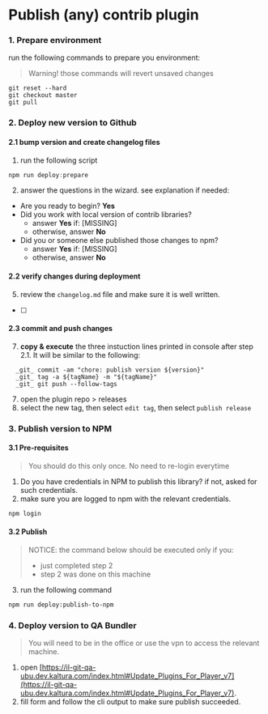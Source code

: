 # Publish (any) contrib plugin

### 1. Prepare environment
run the following commands to prepare you environment:

> Warning! those commands will revert unsaved changes
```
git reset --hard
git checkout master
git pull
```

### 2. Deploy new version to Github

#### 2.1 bump version and create changelog files
1. run the following script
```javascript
npm run deploy:prepare
```

2. answer the questions in the wizard. see explanation if needed:
  - Are you ready to begin? **Yes**
  - Did you work with local version of contrib libraries? 
    - answer **Yes** if: [MISSING]
    - otherwise, answer **No** 
  - Did you or someone else published those changes to npm?
    - answer **Yes** if: [MISSING] 
    - otherwise, answer **No**

#### 2.2 verify changes during deployment

5. review the `changelog.md` file and make sure it is well written.
  - [ ] 

#### 2.3 commit and push changes
7. **copy & execute** the three instuction lines printed in console after step 2.1. It will be similar to the following:
```
  _git_ commit -am "chore: publish version ${version}"
  _git_ tag -a ${tagName} -m "${tagName}"
  _git_ git push --follow-tags  
```

7. open the plugin repo > releases 
8. select the new tag, then select `edit tag`, then select `publish release`

### 3. Publish version to NPM

#### 3.1 Pre-requisites

> You should do this only once. No need to re-login everytime

1. Do you have credentials in NPM to publish this library? if not, asked for such credentials.
2. make sure you are logged to npm with the relevant credentials. 
```javascript
npm login
```

#### 3.2 Publish
> NOTICE: the command below should be executed only if you:
> - just completed step 2
> - step 2 was done on this machine  

3. run the following command
```bash
npm run deploy:publish-to-npm
```

### 4. Deploy version to QA Bundler
> You will need to be in the office or use the vpn to access the relevant machine.

1. open [https://il-git-qa-ubu.dev.kaltura.com/index.html#Update_Plugins_For_Player_v7](https://il-git-qa-ubu.dev.kaltura.com/index.html#Update_Plugins_For_Player_v7).
2. fill form and follow the cli output to make sure publish succeeded. 

